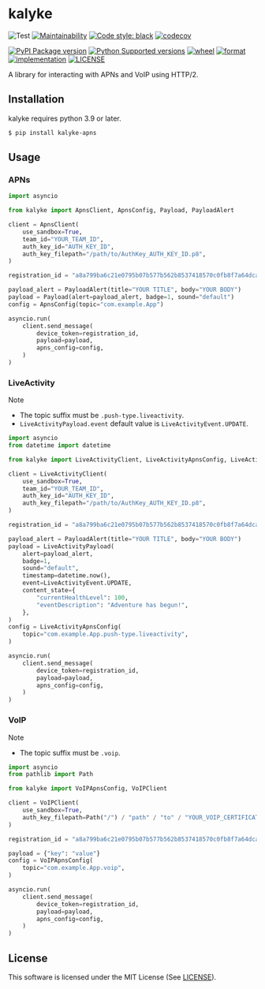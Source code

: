 # kalyke

![Test](https://github.com/nnsnodnb/kalyke/workflows/Test/badge.svg)
[![Maintainability](https://api.codeclimate.com/v1/badges/fb85bcf746e1f4025afa/maintainability)](https://codeclimate.com/github/nnsnodnb/kalyke/maintainability)
[![Code style: black](https://img.shields.io/badge/code%20style-black-000000.svg)](https://github.com/psf/black)
[![codecov](https://codecov.io/gh/nnsnodnb/kalyke/graph/badge.svg)](https://codecov.io/gh/nnsnodnb/kalyke)

[![PyPI Package version](https://badge.fury.io/py/kalyke-apns.svg)](https://pypi.org/project/kalyke-apns)
[![Python Supported versions](https://img.shields.io/pypi/pyversions/kalyke-apns.svg)](https://pypi.org/project/kalyke-apns)
[![wheel](https://img.shields.io/pypi/wheel/kalyke-apns.svg)](https://pypi.org/project/kalyke-apns)
[![format](https://img.shields.io/pypi/format/kalyke-apns.svg)](https://pypi.org/project/kalyke-apns)
[![implementation](https://img.shields.io/pypi/implementation/kalyke-apns.svg)](https://pypi.org/project/kalyke-apns)
[![LICENSE](https://img.shields.io/pypi/l/kalyke-apns.svg)](https://pypi.org/project/kalyke-apns)

A library for interacting with APNs and VoIP using HTTP/2.

## Installation

kalyke requires python 3.9 or later.

```bash
$ pip install kalyke-apns
```

## Usage

### APNs

```python
import asyncio

from kalyke import ApnsClient, ApnsConfig, Payload, PayloadAlert

client = ApnsClient(
    use_sandbox=True,
    team_id="YOUR_TEAM_ID",
    auth_key_id="AUTH_KEY_ID",
    auth_key_filepath="/path/to/AuthKey_AUTH_KEY_ID.p8",
)

registration_id = "a8a799ba6c21e0795b07b577b562b8537418570c0fb8f7a64dca5a86a5a3b500"

payload_alert = PayloadAlert(title="YOUR TITLE", body="YOUR BODY")
payload = Payload(alert=payload_alert, badge=1, sound="default")
config = ApnsConfig(topic="com.example.App")

asyncio.run(
    client.send_message(
        device_token=registration_id,
        payload=payload,
        apns_config=config,
    )
)
```

### LiveActivity

> [!NOTE]
> - The topic suffix must be `.push-type.liveactivity`.
> - `LiveActivityPayload.event` default value is `LiveActivityEvent.UPDATE`.

```python
import asyncio
from datetime import datetime

from kalyke import LiveActivityClient, LiveActivityApnsConfig, LiveActivityEvent, LiveActivityPayload, PayloadAlert

client = LiveActivityClient(
    use_sandbox=True,
    team_id="YOUR_TEAM_ID",
    auth_key_id="AUTH_KEY_ID",
    auth_key_filepath="/path/to/AuthKey_AUTH_KEY_ID.p8",
)

registration_id = "a8a799ba6c21e0795b07b577b562b8537418570c0fb8f7a64dca5a86a5a3b500"

payload_alert = PayloadAlert(title="YOUR TITLE", body="YOUR BODY")
payload = LiveActivityPayload(
    alert=payload_alert,
    badge=1,
    sound="default",
    timestamp=datetime.now(),
    event=LiveActivityEvent.UPDATE,
    content_state={
        "currentHealthLevel": 100,
        "eventDescription": "Adventure has begun!",
    },
)
config = LiveActivityApnsConfig(
    topic="com.example.App.push-type.liveactivity",
)

asyncio.run(
    client.send_message(
        device_token=registration_id,
        payload=payload,
        apns_config=config,
    )
)
```

### VoIP

> [!NOTE]
> - The topic suffix must be `.voip`.

```python
import asyncio
from pathlib import Path

from kalyke import VoIPApnsConfig, VoIPClient

client = VoIPClient(
    use_sandbox=True,
    auth_key_filepath=Path("/") / "path" / "to" / "YOUR_VOIP_CERTIFICATE.pem",
)

registration_id = "a8a799ba6c21e0795b07b577b562b8537418570c0fb8f7a64dca5a86a5a3b500"

payload = {"key": "value"}
config = VoIPApnsConfig(
    topic="com.example.App.voip",
)

asyncio.run(
    client.send_message(
        device_token=registration_id,
        payload=payload,
        apns_config=config,
    )
)
```

## License

This software is licensed under the MIT License (See [LICENSE](LICENSE)).

